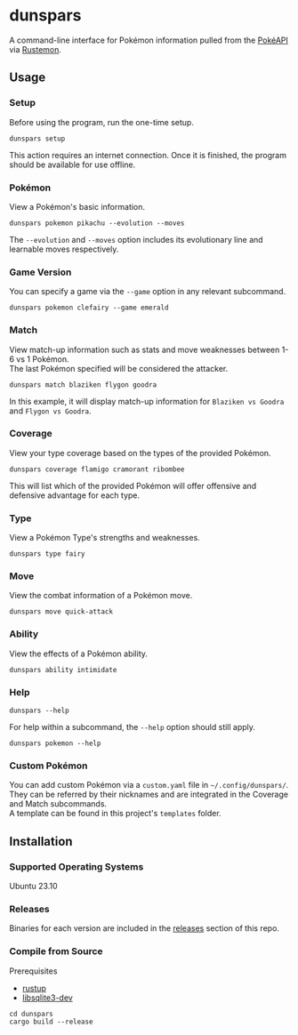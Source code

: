# dunspars
A command-line interface for Pokémon information pulled from the [PokéAPI](https://pokeapi.co/) via [Rustemon](https://github.com/mlemesle/rustemon).

## Usage
### Setup
Before using the program, run the one-time setup. 
```
dunspars setup
```
This action requires an internet connection. Once it is finished, the program should be available for use offline.

### Pokémon
View a Pokémon's basic information. 
```
dunspars pokemon pikachu --evolution --moves
```
The `--evolution` and `--moves` option includes its evolutionary line and learnable moves respectively.

### Game Version
You can specify a game via the `--game` option in any relevant subcommand.
```
dunspars pokemon clefairy --game emerald
```

### Match
View match-up information such as stats and move weaknesses between 1-6 vs 1 Pokémon.\
The last Pokémon specified will be considered the attacker. 
```
dunspars match blaziken flygon goodra
```
In this example, it will display match-up information for `Blaziken vs Goodra` and `Flygon vs Goodra`.

### Coverage
View your type coverage based on the types of the provided Pokémon.
```
dunspars coverage flamigo cramorant ribombee
```
This will list which of the provided Pokémon will offer offensive and defensive advantage for each type.

### Type
View a Pokémon Type's strengths and weaknesses.
```
dunspars type fairy
```

### Move
View the combat information of a Pokémon move.
```
dunspars move quick-attack
```

### Ability
View the effects of a Pokémon ability.
```
dunspars ability intimidate
```

### Help
```
dunspars --help
```
For help within a subcommand, the `--help` option should still apply.
```
dunspars pokemon --help
```
### Custom Pokémon
You can add custom Pokémon via a `custom.yaml` file in `~/.config/dunspars/`.\
They can be referred by their nicknames and are integrated in the Coverage and Match subcommands.\
A template can be found in this project's `templates` folder.

## Installation

### Supported Operating Systems
Ubuntu 23.10

### Releases
Binaries for each version are included in the [releases](https://github.com/norune/dunspars/releases) section of this repo.

### Compile from Source
Prerequisites
- [rustup](https://www.rust-lang.org/tools/install)
- [libsqlite3-dev](https://packages.ubuntu.com/mantic/libsqlite3-dev)

```
cd dunspars
cargo build --release
```
